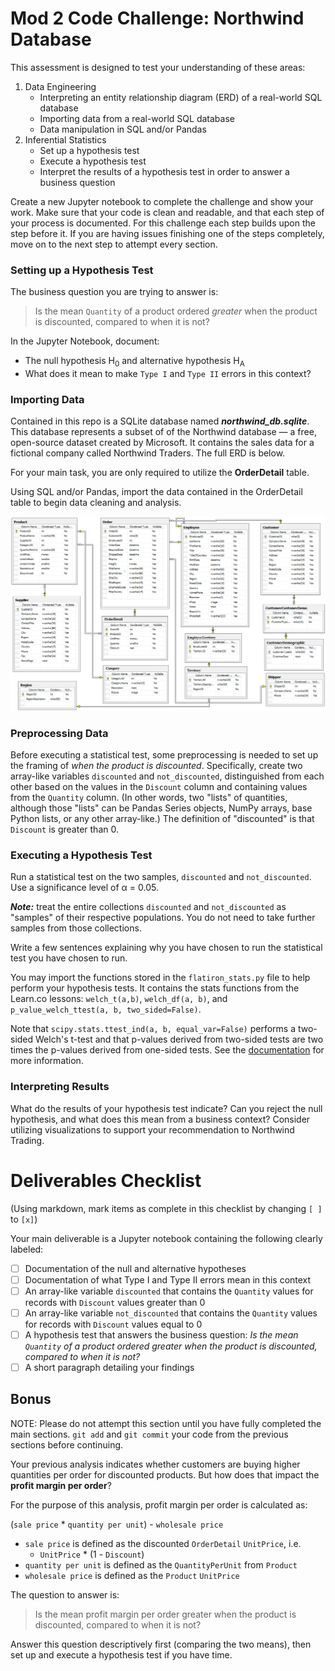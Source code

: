 # Mod 2 Code Challenge: Northwind Database

This assessment is designed to test your understanding of these areas:

1. Data Engineering
    - Interpreting an entity relationship diagram (ERD) of a real-world SQL database
    - Importing data from a real-world SQL database
    - Data manipulation in SQL and/or Pandas
2. Inferential Statistics
    - Set up a hypothesis test
    - Execute a hypothesis test
    - Interpret the results of a hypothesis test in order to answer a business question

Create a new Jupyter notebook to complete the challenge and show your work. Make sure that your code is clean and readable, and that each step of your process is documented. For this challenge each step builds upon the step before it. If you are having issues finishing one of the steps completely, move on to the next step to attempt every section.

### Setting up a Hypothesis Test

The business question you are trying to answer is:

> Is the mean `Quantity` of a product ordered *greater* when the product is discounted, compared to when it is not?

In the Jupyter Notebook, document:

 - The null hypothesis H<sub>0</sub> and alternative hypothesis H<sub>A</sub>
 - What does it mean to make `Type I` and `Type II` errors in this context?

### Importing Data

Contained in this repo is a SQLite database named ***northwind_db.sqlite***.  This database represents a subset of of the Northwind database — a free, open-source dataset created by Microsoft.  It contains the sales data for a fictional company called Northwind Traders.  The full ERD is below.

For your main task, you are only required to utilize the **OrderDetail** table.

Using SQL and/or Pandas, import the data contained in the OrderDetail table to begin data cleaning and analysis.

![Northwind ERD](northwind_erd.png)

### Preprocessing Data

Before executing a statistical test, some preprocessing is needed to set up the framing of *when the product is discounted*.  Specifically, create two array-like variables `discounted` and `not_discounted`, distinguished from each other based on the values in the `Discount` column and containing values from the `Quantity` column.  (In other words, two "lists" of quantities, although those "lists" can be Pandas Series objects, NumPy arrays, base Python lists, or any other array-like.)  The definition of "discounted" is that `Discount` is greater than 0.

### Executing a Hypothesis Test

Run a statistical test on the two samples, `discounted` and `not_discounted`.  Use a significance level of &alpha; = 0.05.

***Note:*** treat the entire collections `discounted` and `not_discounted` as "samples" of their respective populations.  You do not need to take further samples from those collections.

Write a few sentences explaining why you have chosen to run the statistical test you have chosen to run.

You may import the functions stored in the `flatiron_stats.py` file to help perform your hypothesis tests. It contains the stats functions from the Learn.co lessons: `welch_t(a,b)`, `welch_df(a, b)`, and `p_value_welch_ttest(a, b, two_sided=False)`.

Note that `scipy.stats.ttest_ind(a, b, equal_var=False)` performs a two-sided Welch's t-test and that p-values derived from two-sided tests are two times the p-values derived from one-sided tests. See the [documentation](https://docs.scipy.org/doc/scipy/reference/generated/scipy.stats.ttest_ind.html) for more information.

### Interpreting Results

What do the results of your hypothesis test indicate?  Can you reject the null hypothesis, and what does this mean from a business context?  Consider utilizing visualizations to support your recommendation to Northwind Trading.

# Deliverables Checklist

(Using markdown, mark items as complete in this checklist by changing `[ ]` to `[x]`)

Your main deliverable is a Jupyter notebook containing the following clearly labeled:

 - [ ] Documentation of the null and alternative hypotheses
 - [ ] Documentation of what Type I and Type II errors mean in this context
 - [ ] An array-like variable `discounted` that contains the `Quantity` values for records with `Discount` values greater than 0
 - [ ] An array-like variable `not_discounted` that contains the `Quantity` values for records with `Discount` values equal to 0
 - [ ] A hypothesis test that answers the business question: *Is the mean `Quantity` of a product ordered greater when the product is discounted, compared to when it is not?*
 - [ ] A short paragraph detailing your findings

## Bonus

NOTE: Please do not attempt this section until you have fully completed the main sections. `git add` and `git commit` your code from the previous sections before continuing.

Your previous analysis indicates whether customers are buying higher quantities per order for discounted products.  But how does that impact the **profit margin per order**?

For the purpose of this analysis, profit margin per order is calculated as:

(`sale price` * `quantity per unit`) - `wholesale price`

 -  `sale price` is defined as the discounted `OrderDetail` `UnitPrice`, i.e.
    - `UnitPrice` * (1 - `Discount`)
 - `quantity per unit` is defined as the `QuantityPerUnit` from `Product`
 - `wholesale price` is defined as the `Product` `UnitPrice`

The question to answer is:

> Is the mean profit margin per order greater when the product is discounted, compared to when it is not?

Answer this question descriptively first (comparing the two means), then set up and execute a hypothesis test if you have time.
